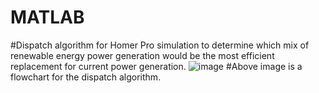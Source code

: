 # MATLAB
#Dispatch algorithm for Homer Pro simulation to determine which mix of renewable energy power generation would be the most efficient replacement for current power generation.
![image](https://user-images.githubusercontent.com/62284325/144694748-00497cd6-e256-4062-8026-73b35ac06b2f.png)
#Above image is a flowchart for the dispatch algorithm.
